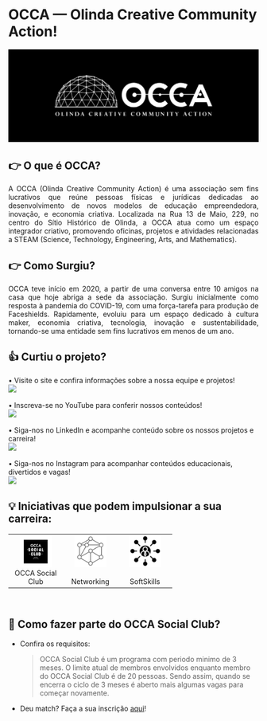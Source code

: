 # OCCA — Olinda Creative Community Action!

<p align="center">
  <img  src="assets/img/occa_banner.jpeg">
</p>

## 👉 O que é OCCA?

<p align="justify">
  A OCCA (Olinda Creative Community Action) é uma associação sem fins lucrativos que reúne pessoas físicas e jurídicas dedicadas ao desenvolvimento de novos modelos de educação empreendedora, inovação, e economia criativa. Localizada na Rua 13 de Maio, 229, no centro do Sítio Histórico de Olinda, a OCCA atua como um espaço integrador criativo, promovendo oficinas, projetos e atividades relacionadas a STEAM (Science, Technology, Engineering, Arts, and Mathematics).
 </p>
 
## 👉 Como Surgiu?
<p align="justify">
OCCA teve início em 2020, a partir de uma conversa entre 10 amigos na casa que hoje abriga a sede da associação. Surgiu inicialmente como resposta à pandemia do COVID-19, com uma força-tarefa para produção de Faceshields. Rapidamente, evoluiu para um espaço dedicado à cultura maker, economia criativa, tecnologia, inovação e sustentabilidade, tornando-se uma entidade sem fins lucrativos em menos de um ano.
</p>


## 👍 Curtiu o projeto?

<p>
  • Visite o site e confira informações sobre a nossa equipe e projetos!
  <br>
  <a href="https://occa.space/">
    <img src="https://img.shields.io/badge/site-%230077B5.svg?style=for-the-badge&logo=site&logoColor=white"> 
  </a>
</p>

<p>
  • Inscreva-se no YouTube para conferir nossos conteúdos!
  <br>
  <a href="https://www.youtube.com/@occaspace/videos">
    <img src="https://img.shields.io/badge/YouTube-%23FF0000.svg?style=for-the-badge&logo=YouTube&logoColor=white"> 
  </a>
</p>

<p>
  • Siga-nos no LinkedIn e acompanhe conteúdo sobre os nossos projetos e carreira!
  <br>
  <a href="https://www.linkedin.com/company/occa-space/">
    <img src="https://img.shields.io/badge/linkedin-%230077B5.svg?style=for-the-badge&logo=linkedin&logoColor=white"> 
  </a>
</p>

<p>
  • Siga-nos no Instagram para acompanhar conteúdos educacionais, divertidos e vagas!
  <br>
   <a href="https://www.instagram.com/occa.space">
    <img  src="https://img.shields.io/badge/Instagram-%23E4405F.svg?style=for-the-badge&logo=Instagram&logoColor=white"> 
  </a>
</p>

## 💡 Iniciativas que podem impulsionar a sua carreira:

<table align="center">
  <tr>
    <td align="center" width="96">
        <img src="assets/img/occa_social_club.jpeg" alt="icon" width="65" height="65" />
      <br>OCCA Social Club
    </td>
    <td align="center" width="96">
        <img src="assets/img/network.jpg" alt="icon" width="65" height="65" />
      <br><br>Networking
    <td align="center" width="96">
        <img src="assets/img/softSkills.png" alt="icon" width="65" height="65" />
      <br><br>SoftSkills
    </td>    
  </tr>
</table>
<br>

## 🤔 Como fazer parte do OCCA Social Club?
- Confira os requisitos:
    > OCCA Social Club é um programa com periodo minimo de 3 meses. O limite atual de membros envolvidos enquanto membro do OCCA Social Club é de 20 pessoas. Sendo assim, quando se encerra o ciclo de 3 meses é aberto mais algumas vagas para começar novamente. 
- Deu match? Faça a sua inscrição <a href="https://linktr.ee/occa.space">aqui</a>!
